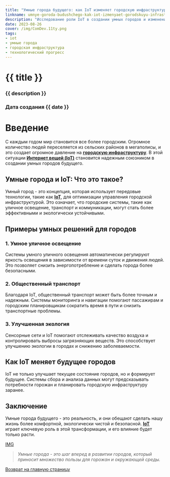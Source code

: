 ```yaml
---
title: "Умные города будущего: как IoT изменяет городскую инфраструктуру"
linkname: umnye-goroda-budushchego-kak-iot-izmenyaet-gorodskuyu-infrastrukturu
description: "Исследование роли IoT в создании умных городов и изменениях, которые оно приносит в городскую инфраструктуру."
date: 2023-08-26
cover: /img/ComDev.11ty.png
tags: 
- iot
- умные города
- городская инфраструктура
- технологический прогресс
---
```


# {{ title }}
### {{ description }}
### Дата создания {{ date }}

# Введение

С каждым годом мир становится все более городским. Огромное количество людей переселяется из сельских районов в мегаполисы, и это создает огромное давление на **[городскую инфраструктуру](/)**. В этой ситуации **[Интернет вещей (IoT)](/)** становится надежным союзником в создании умных городов будущего.

## Умные города и IoT: Что это такое?

Умный город - это концепция, которая использует передовые технологии, такие как **[IoT](/)**, для оптимизации управления городской инфраструктурой. Это означает, что городские системы, такие как уличное освещение, транспорт и коммуникации, могут стать более эффективными и экологически устойчивыми.

## Примеры умных решений для городов

### 1. Умное уличное освещение

Системы умного уличного освещения автоматически регулируют яркость освещения в зависимости от времени суток и движения людей. Это позволяет снизить энергопотребление и сделать города более безопасными.

### 2. Общественный транспорт

Благодаря IoT, общественный транспорт может быть более точным и надежным. Системы мониторинга и навигации помогают пассажирам и городским планировщикам сократить время в пути и снизить транспортные проблемы.

### 3. Улучшенная экология

Сенсорные сети и IoT помогают отслеживать качество воздуха и контролировать выбросы загрязняющих веществ. Это способствует улучшению экологии в городах и снижению заболеваемости.

## Как IoT меняет будущее городов

IoT не только улучшает текущее состояние городов, но и формирует будущее. Системы сбора и анализа данных могут предсказывать потребности горожан и планировать городскую инфраструктуру заранее.

## Заключение

Умные города будущего - это реальность, и они обещают сделать нашу жизнь более комфортной, экологически чистой и безопасной. **[IoT](/)** играет ключевую роль в этой трансформации, и его влияние будет только расти.

[IMG](/)
> *Умные города - это шаг вперед в развитии городов, который приносит множество пользы для горожан и окружающей среды.*

[Возврат на главную страницу](/)
